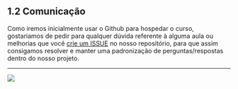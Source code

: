 ## 1.2 Comunicação

Como iremos inicialmente usar o Github para hospedar o curso, gostariamos de pedir para qualquer dúvida referente à alguma aula ou melhorias que você [crie um ISSUE](https://github.com/GiganteDev/Arduino-LED-potenciometro/issues/new) no nosso repositório, para que assim consigamos resolver e manter uma padronização de perguntas/respostas dentro do nosso projeto.

---
<a href="/src/2-Ambiente/1-Material-necessario.md"><img src="https://img.shields.io/badge/%E2%9E%94%20-Continuar-fff"/></a>